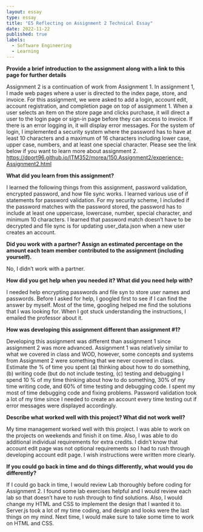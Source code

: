 ```yaml
---
layout: essay
type: essay
title: "E5 Reflecting on Assignment 2 Technical Essay"
date: 2022-11-22
published: true
labels:
  - Software Engineering
  - Learning
---
```

**Provide a brief introduction to the assignment along with a link to this page for further details**

Assignment 2 is a continuation of work from Assignment 1. In assignment 1, I made web pages where a user is directed to the index page, store, and invoice. For this assignment, we were asked to add a login, account edit, account registration, and completion page on top of assignment 1. When a user selects an item on the store page and clicks purchase, it will direct a user to the login page or sign-in page before they can access to invoice. If there is an error logging in, it will display error messages.  For the system of login, I implemented a security system where the password has to have at least 10 characters and a maximum of 16 characters including lower case, upper case, numbers, and at least one special character. Please see the link below if you want to learn more about assignment 2. 
https://dport96.github.io/ITM352/morea/150.Assignment2/experience-Assignment2.html

**What did you learn from this assignment?**

I learned the following things from this assignment, password validation, encrypted password, and how file sync works.  I learned various use of if statements for password validation.  For my security scheme, I included if the password matches with the password stored, the password has to include at least one uppercase, lowercase, number, special character, and minimum 10 characters. I learned that password match doesn’t have to be decrypted and file sync is for updating user_data.json when a new user creates an account. 

**Did you work with a partner? Assign an estimated percentage on the amount each team member contributed to the assignment (including yourself).**

No, I didn’t work with a partner.

**How did you get help when you needed it? What did you need help with?**  

I needed help encrypting passwords and file syn to store user names and passwords. Before I asked for help, I googled first to see if I can find the answer by myself. Most of the time, googling helped me find the solutions that I was looking for. When I got stuck understanding the instructions, I emailed the professor about it.  

**How was developing this assignment different than assignment #1?**

Developing this assignment was different than assignment 1 since assignment 2 was more advanced. Assignment 1 was relatively similar to what we covered in class and WOD, however, some concepts and systems from Assignment 2 were something that we never covered in class.  
Estimate the % of time you spent (a) thinking about how to do something, (b) writing code (but do not include testing, (c) testing and debugging 
I spend 10 % of my time thinking about how to do something, 30% of my time writing code, and 60% of time testing and debugging code. I spent my most of time debugging code and fixing problems. Password validation took a lot of my time since I needed to create an account every time testing out if error messages were displayed accordingly. 

**Describe what worked well with this project? What did not work well?**

My time management worked well with this project. I was able to work on the projects on weekends and finish it on time. Also, I was able to do additional individual requirements for extra credits.  I didn’t know that account edit page was not optional requirements so I had to rush through developing account edit page. I wish instructions were written more clearly.  

**If you could go back in time and do things differently, what would you do differently?**

If I could go back in time, I would review Lab thoroughly before coding for Assignment 2. I found some lab exercises helpful and I would review each lab so that doesn’t have to rush through to find solutions. Also, I would change my HTML and CSS to implement the design that I wanted it to. Server.js took a lot of my time coding, and design and looks were the last things on my mind. Next time, I would make sure to take some time to work on HTML and CSS. 

